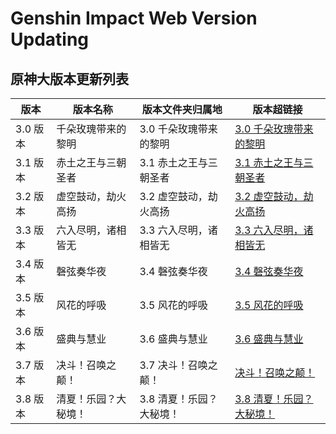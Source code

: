 # Genshin Impact Web Version Updating
## 原神大版本更新列表

| 版本     | 版本名称  | 版本文件夹归属地     | 版本超链接                                                                                  |
|--------|-------|--------------|----------------------------------------------------------------------------------------|
| 3.0 版本 | 千朵玫瑰带来的黎明 | 3.0 千朵玫瑰带来的黎明 | [3.0 千朵玫瑰带来的黎明](https://webstatic.mihoyo.com/ys/event/e20220814prev/index.html)        |
| 3.1 版本 | 赤土之王与三朝圣者 | 3.1 赤土之王与三朝圣者 | [3.1 赤土之王与三朝圣者](https://webstatic.mihoyo.com/ys/event/e20220917prev/index.html)        |
| 3.2 版本 | 虚空鼓动，劫火高扬 | 3.2 虚空鼓动，劫火高扬 | [3.2 虚空鼓动，劫火高扬](https://webstatic.mihoyo.com/ys/event/e20221024prev/index.html)        |
| 3.3 版本 | 六入尽明，诸相皆无 | 3.3 六入尽明，诸相皆无 | [3.3 六入尽明，诸相皆无](https://webstatic.mihoyo.com/ys/event/e20221126prev-18kfmk/index.html) |
| 3.4 版本 | 磬弦奏华夜 | 3.4 磬弦奏华夜    | [3.4 磬弦奏华夜](https://webstatic.mihoyo.com/ys/event/e20230107preview-x2wqn1/index.html)  |
| 3.5 版本 | 风花的呼吸 | 3.5 风花的呼吸    | [3.5 风花的呼吸](https://webstatic.mihoyo.com/ys/event/e20230218preview-z6n9lj/index.html)  |
| 3.6 版本 | 盛典与慧业      | 3.6 盛典与慧业     | [3.6 盛典与慧业](https://webstatic.mihoyo.com/ys/event/e20230401preview-84u4sh/index.html)  |
|3.7 版本 | 决斗！召唤之颠！      | 3.7 决斗！召唤之颠！| [决斗！召唤之颠！](https://webstatic.mihoyo.com/ys/event/e20230514preview-a9v8et/index.html)  |
|3.8 版本 | 清夏！乐园？大秘境！      | 3.8 清夏！乐园？大秘境！| [3.8 清夏！乐园？大秘境！](https://act.mihoyo.com/ys/event/e20230624preview/index.html)  |